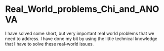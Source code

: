 # Real_World_problems_Chi_and_ANOVA
I have solved some short, but very important real world problems that we need to address. I have done my bit by using the little technical knowledge that I have to solve these real-world issues. 
